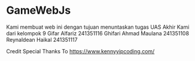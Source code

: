 # GameWebJs

Kami membuat web ini dengan tujuan menuntaskan tugas UAS Akhir
Kami dari kelompok 9
Gifar Alfariz 241351116
Ghifari Ahmad Maulana 241351108
Reynaldean Haikal 241351117

Credit
Special Thanks To
https://www.kennyyipcoding.com/


